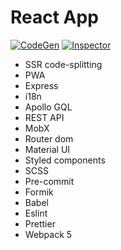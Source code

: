 # React App

[![CodeGen](https://user-images.githubusercontent.com/25294569/63773131-35f6aa00-c8e3-11e9-8191-fc0ac6f959e4.gif)](https://graphql-code-generator.com)
[![Inspector](https://user-images.githubusercontent.com/25294569/64163641-50cc9f80-ce4a-11e9-89b0-248c7d12142f.gif)](https://graphql-inspector.com/)

- SSR code-splitting
- PWA
- Express
- i18n
- Apollo GQL
- REST API
- MobX
- Router dom
- Material UI
- Styled components
- SCSS
- Pre-commit
- Formik
- Babel
- Eslint
- Prettier
- Webpack 5
